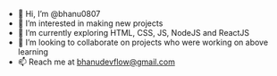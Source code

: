- 👋 Hi, I’m @bhanu0807
- 👀 I’m interested in making new projects
- 🌱 I’m currently exploring HTML, CSS, JS, NodeJS and ReactJS
- 💞️ I’m looking to collaborate on projects who were working on above learning
- 📫 Reach me at bhanudevflow@gmail.com

<!---
bhanu0807/bhanu0807 is a ✨ special ✨ repository because its `README.md` (this file) appears on your GitHub profile.
You can click the Preview link to take a look at your changes.
--->
